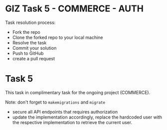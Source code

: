 # GIZ Task 5 - COMMERCE - AUTH

Task resolution process:

* Fork the repo
* Clone the forked repo to your local machine
* Resolve the task
* Commit your solution
* Push to GitHub
* create a pull request

# Task 5

This task in complimentary task for the ongoing project (COMMERCE).

Note: don't forget to `makemigrations` and `migrate`

* secure all API endpoints that requires authorization
* update the implementation accordingly, replace the hardcoded user with the respective implementation to retrieve the current user.